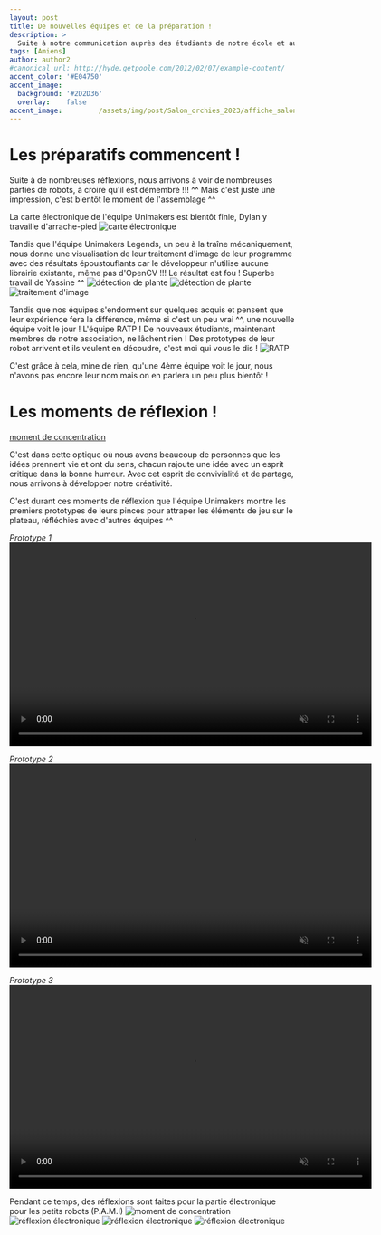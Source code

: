 ```yaml
---
layout: post
title: De nouvelles équipes et de la préparation !
description: > 
  Suite à notre communication auprès des étudiants de notre école et aux efforts déployés pour créer des moments incroyables pour les membres de notre association, nous sommes ravis de constater une augmentation du nombre de personnes inscrites au sein de notre association ! Nous sommes impatients de partager tout cela avec vous ici ^^
tags: [Amiens]
author: author2
#canonical_url: http://hyde.getpoole.com/2012/02/07/example-content/
accent_color: '#E04750'
accent_image:       
  background: '#2D2D36'
  overlay:    false
accent_image:         /assets/img/post/Salon_orchies_2023/affiche_salon_orchies_2023.jpg
---
```


# Les préparatifs commencent !

Suite à de nombreuses réflexions, nous arrivons à voir de nombreuses parties de robots, à croire qu'il est démembré !!! ^^ Mais c'est juste une impression, c'est bientôt le moment de l'assemblage ^^

La carte électronique de l'équipe Unimakers est bientôt finie, Dylan y travaille d'arrache-pied ![carte électronique](/assets/img/post/de_nouvelle_equipe2023/carte_elek.png)

Tandis que l'équipe Unimakers Legends, un peu à la traîne mécaniquement, nous donne une visualisation de leur traitement d'image de leur programme avec des résultats époustouflants car le développeur n'utilise aucune librairie existante, même pas d'OpenCV !!! Le résultat est fou ! Superbe travail de Yassine ^^ ![détection de plante](/assets/img/post/de_nouvelle_equipe2023/detection_plante.png) ![détection de plante](/assets/img/post/de_nouvelle_equipe2023/detection_plante2.png) ![traitement d'image](/assets/img/post/de_nouvelle_equipe2023/traitement_img.png)

Tandis que nos équipes s'endorment sur quelques acquis et pensent que leur expérience fera la différence, même si c'est un peu vrai ^^, une nouvelle équipe voit le jour ! L'équipe RATP ! De nouveaux étudiants, maintenant membres de notre association, ne lâchent rien ! Des prototypes de leur robot arrivent et ils veulent en découdre, c'est moi qui vous le dis ! ![RATP](/assets/img/post/de_nouvelle_equipe2023/lesI2.jpg)

C'est grâce à cela, mine de rien, qu'une 4ème équipe voit le jour, nous n'avons pas encore leur nom mais on en parlera un peu plus bientôt !

# Les moments de réflexion !

[moment de concentration](/assets/img/post/de_nouvelle_equipe2023/moment_de_concentration2.jpg)

C'est dans cette optique où nous avons beaucoup de personnes que les idées prennent vie et ont du sens, chacun rajoute une idée avec un esprit critique dans la bonne humeur. Avec cet esprit de convivialité et de partage, nous arrivons à développer notre créativité.

C'est durant ces moments de réflexion que l'équipe Unimakers montre les premiers prototypes de leurs pinces pour attraper les éléments de jeu sur le plateau, réfléchies avec d'autres équipes ^^

*Prototype 1* 
<video width="640" height="360" controls muted>
  <source src="/assets/img/post/de_nouvelle_equipe2023/proto.mp4" type="video/mp4">
  Votre navigateur ne prend pas en charge la balise vidéo.
</video>

*Prototype 2* 
<video width="640" height="360" controls muted>
  <source src="/assets/img/post/de_nouvelle_equipe2023/proto2.mp4" type="video/mp4">
  Votre navigateur ne prend pas en charge la balise vidéo.
</video>

*Prototype 3* 
<video width="640" height="360" controls muted>
  <source src="/assets/img/post/de_nouvelle_equipe2023/proto3.mp4" type="video/mp4">
  Votre navigateur ne prend pas en charge la balise vidéo.
</video>

Pendant ce temps, des réflexions sont faites pour la partie électronique pour les petits robots (P.A.M.I) 
![moment de concentration](/assets/img/post/de_nouvelle_equipe2023/moment_de_concentration.jpg) 
![réflexion électronique](/assets/img/post/de_nouvelle_equipe2023/elek2.jpg) 
![réflexion électronique](/assets/img/post/de_nouvelle_equipe2023/elek3.jpg) 
![réflexion électronique](/assets/img/post/de_nouvelle_equipe2023/elek_reflex.jpg)

